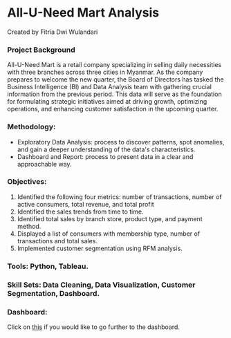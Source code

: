 # All-U-Need Mart Analysis

Created by Fitria Dwi Wulandari

### **Project Background**
All-U-Need Mart is a retail company specializing in selling daily necessities with three branches across three cities in Myanmar. As the company prepares to welcome the new quarter, the Board of Directors has tasked the Business Intelligence (BI) and Data Analysis team with gathering crucial information from the previous period. This data will serve as the foundation for formulating strategic initiatives aimed at driving growth, optimizing operations, and enhancing customer satisfaction in the upcoming quarter.

### **Methodology**:
  * Exploratory Data Analysis: process to discover patterns, spot anomalies, and gain a deeper understanding of the data's characteristics.
  * Dashboard and Report: process to present data in a clear and approachable way.

### **Objectives**:
1. Identified the following four metrics: number of transactions, number of active consumers, total revenue, and total profit
2. Identified the sales trends from time to time.
3. Identified total sales by branch store, product type, and payment method.
4. Displayed a list of consumers with membership type, number of transactions and total sales.
5. Implemented customer segmentation using RFM analysis.

### **Tools**: Python, Tableau.
### **Skill Sets**: Data Cleaning, Data Visualization, Customer Segmentation, Dashboard.

### **Dashboard**: 
Click on [this](https://public.tableau.com/views/All-U-NeedMartDashboard/Summary?:language=en-US&:sid=&:display_count=n&:origin=viz_share_link) if you would like to go further to the dashboard.
